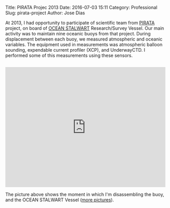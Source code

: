 Title: PIRATA Projec 2013
Date: 2016-07-03 15:11
Category: Professional
Slug: pirata-project
Author: Jose Dias

At 2013, I had opportunity to participate of scientific team from 
[PIRATA](http://www.pmel.noaa.gov/pirata/)
project, on board of [OCEAN STALWART](http://www.marinetraffic.com/pt/ais/details/ships/shipid:738424/mmsi:576785000/imo:8835516/vessel:OCEAN_STALWART) 
Research/Survey Vessel. Our main activity was to maintain nine oceanic buoys from that project. 
During displacement between each buoy, we measured atmospheric and oceanic variables. 
The equipment used in measurements was atmospheric balloon sounding, expendable  current 
profiler (XCP), and UnderwayCTD. I performed some of this measurements using these sensors. 
 
<pre><code>
<iframe src="https://www.facebook.com/plugins/post.php?href=https%3A%2F%2Fwww.facebook.com%2Fphoto.php%3Ffbid%3D534701559899567%26set%3Da.492950997407957.98857.100000791839387%26type%3D3&width=500&show_text=false&height=375&appId" width="500" height="375" style="border:none;overflow:hidden" scrolling="no" frameborder="0" allowTransparency="true"></iframe>
</code></pre>

The picture above shows the moment in which I'm disassembling the buoy, and the 
OCEAN STALWART Vessel ([more pictures](https://www.facebook.com/media/set/?set=a.492950997407957.98857.100000791839387&type=3)).
